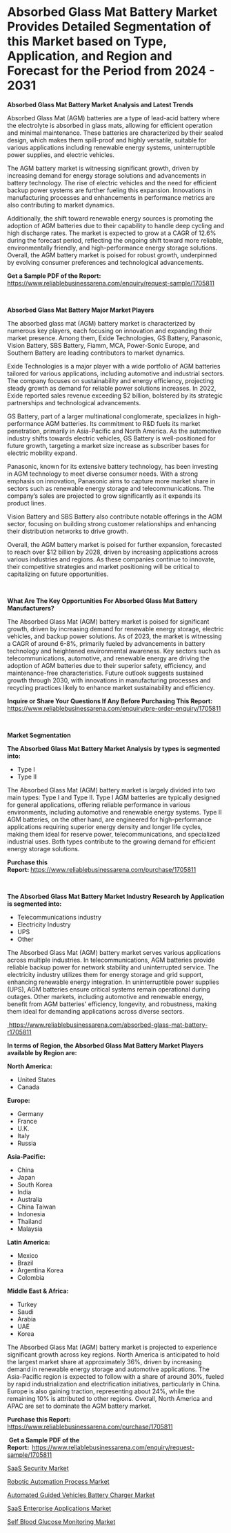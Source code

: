 <p><h1>Absorbed Glass Mat Battery Market Provides Detailed Segmentation of this Market based on Type, Application, and Region and Forecast for the Period from 2024 - 2031</h1></p><p><strong>Absorbed Glass Mat Battery Market Analysis and Latest Trends</strong></p>
<p><p>Absorbed Glass Mat (AGM) batteries are a type of lead-acid battery where the electrolyte is absorbed in glass mats, allowing for efficient operation and minimal maintenance. These batteries are characterized by their sealed design, which makes them spill-proof and highly versatile, suitable for various applications including renewable energy systems, uninterruptible power supplies, and electric vehicles.</p><p>The AGM battery market is witnessing significant growth, driven by increasing demand for energy storage solutions and advancements in battery technology. The rise of electric vehicles and the need for efficient backup power systems are further fueling this expansion. Innovations in manufacturing processes and enhancements in performance metrics are also contributing to market dynamics. </p><p>Additionally, the shift toward renewable energy sources is promoting the adoption of AGM batteries due to their capability to handle deep cycling and high discharge rates. The market is expected to grow at a CAGR of 12.6% during the forecast period, reflecting the ongoing shift toward more reliable, environmentally friendly, and high-performance energy storage solutions. Overall, the AGM battery market is poised for robust growth, underpinned by evolving consumer preferences and technological advancements.</p></p>
<p><strong>Get a Sample PDF of the Report:&nbsp;</strong> <a href="https://www.reliablebusinessarena.com/enquiry/request-sample/1705811?utm_campaign=1551&utm_medium=2&utm_source=Github&utm_content=ia&utm_term=21102024&utm_id=absorbed-glass-mat-battery">https://www.reliablebusinessarena.com/enquiry/request-sample/1705811</a></p>
<p>&nbsp;</p>
<p><strong>Absorbed Glass Mat Battery Major Market Players</strong></p>
<p><p>The absorbed glass mat (AGM) battery market is characterized by numerous key players, each focusing on innovation and expanding their market presence. Among them, Exide Technologies, GS Battery, Panasonic, Vision Battery, SBS Battery, Fiamm, MCA, Power-Sonic Europe, and Southern Battery are leading contributors to market dynamics.</p><p>Exide Technologies is a major player with a wide portfolio of AGM batteries tailored for various applications, including automotive and industrial sectors. The company focuses on sustainability and energy efficiency, projecting steady growth as demand for reliable power solutions increases. In 2022, Exide reported sales revenue exceeding $2 billion, bolstered by its strategic partnerships and technological advancements.</p><p>GS Battery, part of a larger multinational conglomerate, specializes in high-performance AGM batteries. Its commitment to R&D fuels its market penetration, primarily in Asia-Pacific and North America. As the automotive industry shifts towards electric vehicles, GS Battery is well-positioned for future growth, targeting a market size increase as subscriber bases for electric mobility expand.</p><p>Panasonic, known for its extensive battery technology, has been investing in AGM technology to meet diverse consumer needs. With a strong emphasis on innovation, Panasonic aims to capture more market share in sectors such as renewable energy storage and telecommunications. The company’s sales are projected to grow significantly as it expands its product lines.</p><p>Vision Battery and SBS Battery also contribute notable offerings in the AGM sector, focusing on building strong customer relationships and enhancing their distribution networks to drive growth.</p><p>Overall, the AGM battery market is poised for further expansion, forecasted to reach over $12 billion by 2028, driven by increasing applications across various industries and regions. As these companies continue to innovate, their competitive strategies and market positioning will be critical to capitalizing on future opportunities.</p></p>
<p>&nbsp;</p>
<p><strong>What Are The Key Opportunities For Absorbed Glass Mat Battery Manufacturers?</strong></p>
<p><p>The Absorbed Glass Mat (AGM) battery market is poised for significant growth, driven by increasing demand for renewable energy storage, electric vehicles, and backup power solutions. As of 2023, the market is witnessing a CAGR of around 6-8%, primarily fueled by advancements in battery technology and heightened environmental awareness. Key sectors such as telecommunications, automotive, and renewable energy are driving the adoption of AGM batteries due to their superior safety, efficiency, and maintenance-free characteristics. Future outlook suggests sustained growth through 2030, with innovations in manufacturing processes and recycling practices likely to enhance market sustainability and efficiency.</p></p>
<p><strong>Inquire or Share Your Questions If Any Before Purchasing This Report:</strong> <a href="https://www.reliablebusinessarena.com/enquiry/pre-order-enquiry/1705811?utm_campaign=1551&utm_medium=2&utm_source=Github&utm_content=ia&utm_term=21102024&utm_id=absorbed-glass-mat-battery">https://www.reliablebusinessarena.com/enquiry/pre-order-enquiry/1705811</a></p>
<p>&nbsp;</p>
<p><strong>Market Segmentation</strong></p>
<p><strong>The Absorbed Glass Mat Battery Market Analysis by types is segmented into:</strong></p>
<p><ul><li>Type I</li><li>Type II</li></ul></p>
<p><p>The Absorbed Glass Mat (AGM) battery market is largely divided into two main types: Type I and Type II. Type I AGM batteries are typically designed for general applications, offering reliable performance in various environments, including automotive and renewable energy systems. Type II AGM batteries, on the other hand, are engineered for high-performance applications requiring superior energy density and longer life cycles, making them ideal for reserve power, telecommunications, and specialized industrial uses. Both types contribute to the growing demand for efficient energy storage solutions.</p></p>
<p><strong>Purchase this Report:&nbsp;</strong><a href="https://www.reliablebusinessarena.com/purchase/1705811?utm_campaign=1551&utm_medium=2&utm_source=Github&utm_content=ia&utm_term=21102024&utm_id=absorbed-glass-mat-battery">https://www.reliablebusinessarena.com/purchase/1705811</a></p>
<p>&nbsp;</p>
<p><strong>The Absorbed Glass Mat Battery Market Industry Research by Application is segmented into:</strong></p>
<p><ul><li>Telecommunications industry</li><li>Electricity Industry</li><li>UPS</li><li>Other</li></ul></p>
<p><p>The Absorbed Glass Mat (AGM) battery market serves various applications across multiple industries. In telecommunications, AGM batteries provide reliable backup power for network stability and uninterrupted service. The electricity industry utilizes them for energy storage and grid support, enhancing renewable energy integration. In uninterruptible power supplies (UPS), AGM batteries ensure critical systems remain operational during outages. Other markets, including automotive and renewable energy, benefit from AGM batteries' efficiency, longevity, and robustness, making them ideal for demanding applications across diverse sectors.</p></p>
<p><a href="https://www.reliablebusinessarena.com/absorbed-glass-mat-battery-r1705811?utm_campaign=1551&utm_medium=2&utm_source=Github&utm_content=ia&utm_term=21102024&utm_id=absorbed-glass-mat-battery">&nbsp;https://www.reliablebusinessarena.com/absorbed-glass-mat-battery-r1705811</a></p>
<p><strong>In terms of Region, the Absorbed Glass Mat Battery Market Players available by Region are:</strong></p>
<p>
    <p> <strong> North America: </strong>
        <ul>
            <li>United States</li>
            <li>Canada</li>
        </ul>
        </p> 
    <p> <strong> Europe: </strong>
        <ul>
            <li>Germany</li>
            <li>France</li>
            <li>U.K.</li>
            <li>Italy</li>
            <li>Russia</li>
        </ul>
        </p> 
    <p> <strong> Asia-Pacific: </strong>
        <ul>
            <li>China</li>
            <li>Japan</li>
            <li>South Korea</li>
            <li>India</li>
            <li>Australia</li>
            <li>China Taiwan</li>
            <li>Indonesia</li>
            <li>Thailand</li>
            <li>Malaysia</li>
        </ul>
        </p> 
    <p> <strong> Latin America: </strong>
        <ul>
            <li>Mexico</li>
            <li>Brazil</li>
            <li>Argentina Korea</li>
            <li>Colombia</li>
        </ul>
        </p> 
    <p> <strong> Middle East & Africa: </strong>
        <ul>
            <li>Turkey</li>
            <li>Saudi</li>
            <li>Arabia</li>
            <li>UAE</li>
            <li>Korea</li>
        </ul>
    </p>
    </p>
<p><p>The Absorbed Glass Mat (AGM) battery market is projected to experience significant growth across key regions. North America is anticipated to hold the largest market share at approximately 36%, driven by increasing demand in renewable energy storage and automotive applications. The Asia-Pacific region is expected to follow with a share of around 30%, fueled by rapid industrialization and electrification initiatives, particularly in China. Europe is also gaining traction, representing about 24%, while the remaining 10% is attributed to other regions. Overall, North America and APAC are set to dominate the AGM battery market.</p></p>
<p><strong>Purchase this Report: </strong><a href="https://www.reliablebusinessarena.com/purchase/1705811?utm_campaign=1551&utm_medium=2&utm_source=Github&utm_content=ia&utm_term=21102024&utm_id=absorbed-glass-mat-battery">https://www.reliablebusinessarena.com/purchase/1705811</a></p>
<p>&nbsp;<strong>Get a Sample PDF of the Report:&nbsp;&nbsp;</strong><a href="https://www.reliablebusinessarena.com/enquiry/request-sample/1705811?utm_campaign=1551&utm_medium=2&utm_source=Github&utm_content=ia&utm_term=21102024&utm_id=absorbed-glass-mat-battery">https://www.reliablebusinessarena.com/enquiry/request-sample/1705811</a></p>
<p><strong></strong></p>
<p><p><a href="https://www.linkedin.com/pulse/future-trends-global-saas-security-market-insights-analysis-pbedf?utm_campaign=1551&utm_medium=2&utm_source=Github&utm_content=ia&utm_term=21102024&utm_id=absorbed-glass-mat-battery">SaaS Security Market</a></p><p><a href="https://www.linkedin.com/pulse/robotic-automation-process-market-trends-growth-outlook-posnf?utm_campaign=1551&utm_medium=2&utm_source=Github&utm_content=ia&utm_term=21102024&utm_id=absorbed-glass-mat-battery">Robotic Automation Process Market</a></p><p><a href="https://github.com/JakirUddin511/Market-Research-Report-List-1/blob/main/automated-guided-vehicles-battery-charger-market.md?utm_campaign=1551&utm_medium=2&utm_source=Github&utm_content=ia&utm_term=21102024&utm_id=absorbed-glass-mat-battery">Automated Guided Vehicles Battery Charger Market</a></p><p><a href="https://www.linkedin.com/pulse/saas-enterprise-applications-market-global-trends-forecast-5otif?utm_campaign=1551&utm_medium=2&utm_source=Github&utm_content=ia&utm_term=21102024&utm_id=absorbed-glass-mat-battery">SaaS Enterprise Applications Market</a></p><p><a href="https://www.linkedin.com/pulse/comprehensive-self-blood-glucose-monitoring-market-report-dbdwf?utm_campaign=1551&utm_medium=2&utm_source=Github&utm_content=ia&utm_term=21102024&utm_id=absorbed-glass-mat-battery">Self Blood Glucose Monitoring Market</a></p></p>